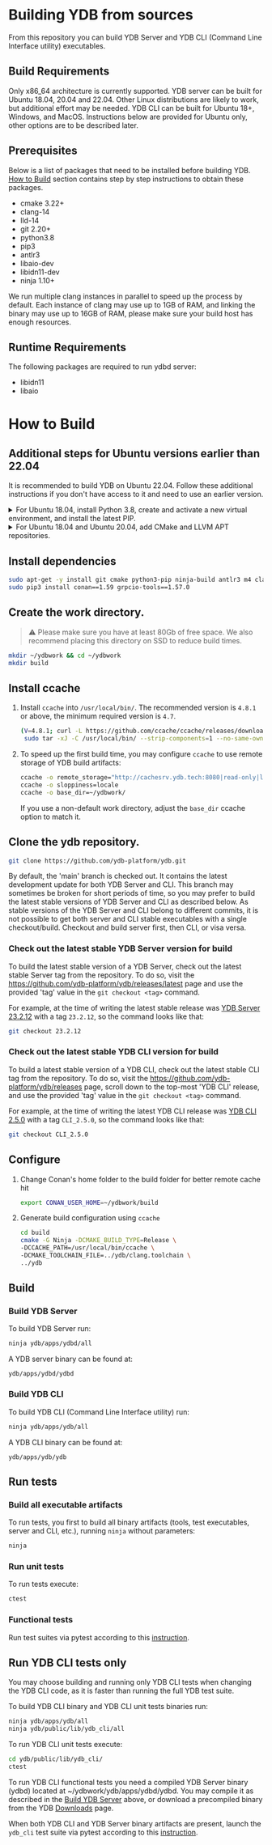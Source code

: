 # Building YDB from sources

From this repository you can build YDB Server and YDB CLI (Command Line Interface utility) executables.


## Build Requirements

Only x86_64 architecture is currently supported.
YDB server can be built for Ubuntu 18.04, 20.04 and 22.04. Other Linux distributions are likely to work, but additional effort may be needed.
YDB CLI can be built for Ubuntu 18+, Windows, and MacOS. Instructions below are provided for Ubuntu only, other options are to be described later.

## Prerequisites

Below is a list of packages that need to be installed before building YDB. [How to Build](#how-to-build) section contains step by step instructions to obtain these packages.

 - cmake 3.22+
 - clang-14
 - lld-14
 - git 2.20+
 - python3.8
 - pip3
 - antlr3
 - libaio-dev
 - libidn11-dev
 - ninja 1.10+

We run multiple clang instances in parallel to speed up the process by default. Each instance of clang may use up to 1GB of RAM, and linking the binary may use up to 16GB of RAM, please make sure your build host has enough resources.

## Runtime Requirements
 The following packages are required to run ydbd server:

 - libidn11
 - libaio

# How to Build

## Additional steps for Ubuntu versions earlier than 22.04

It is recommended to build YDB on Ubuntu 22.04. Follow these additional instructions if you don't have access to it and need to use an earlier version.

<details>
   <summary>For Ubuntu 18.04, install Python 3.8, create and activate a new virtual environment, and install the latest PIP.</summary>

   ```bash
   apt-get install python3.8 python3.8-venv python3-venv
   python3.8 -m venv ~/ydbwork/ve
   source ~/ydbwork/ve/bin/activate
   pip install -U pip
   ```
</details>

<details>
   <summary>For Ubuntu 18.04 and Ubuntu 20.04, add CMake and LLVM APT repositories.</summary>

   ```bash
   wget -O - https://apt.kitware.com/keys/kitware-archive-latest.asc | sudo apt-key add -
   echo "deb http://apt.kitware.com/ubuntu/ $(lsb_release -cs) main" | sudo tee /etc/apt/sources.list.d/kitware.list >/dev/null
   
   wget -O - https://apt.llvm.org/llvm-snapshot.gpg.key | sudo apt-key add -
   echo "deb http://apt.llvm.org/$(lsb_release -cs)/ llvm-toolchain-$(lsb_release -cs)-14 main" | sudo tee /etc/apt/sources.list.d/llvm.list >/dev/null
   
   sudo apt-get update
   
   ```

</details>

## Install dependencies

```bash
sudo apt-get -y install git cmake python3-pip ninja-build antlr3 m4 clang-14 lld-14 libidn11-dev libaio1 libaio-dev llvm-14
sudo pip3 install conan==1.59 grpcio-tools==1.57.0

```

## Create the work directory. 
> :warning: Please make sure you have at least 80Gb of free space. We also recommend placing this directory on SSD to reduce build times.

```bash
mkdir ~/ydbwork && cd ~/ydbwork
mkdir build
```

## Install ccache

1. Install `ccache` into `/usr/local/bin/`. The recommended version is `4.8.1` or above, the minimum required version is `4.7`.
    ```bash
    (V=4.8.1; curl -L https://github.com/ccache/ccache/releases/download/v${V}/ccache-${V}-linux-x86_64.tar.xz | \
     sudo tar -xJ -C /usr/local/bin/ --strip-components=1 --no-same-owner ccache-${V}-linux-x86_64/ccache)
    ```

2. To speed up the first build time, you may configure `ccache` to use remote storage of YDB build artifacts:
    ```bash
    ccache -o remote_storage="http://cachesrv.ydb.tech:8080|read-only|layout=bazel"
    ccache -o sloppiness=locale 
    ccache -o base_dir=~/ydbwork/
    ```
   If you use a non-default work directory, adjust the `base_dir` ccache option to match it.

## Clone the ydb repository.

```bash
git clone https://github.com/ydb-platform/ydb.git
```

By default, the 'main' branch is checked out. It contains the latest development update for both YDB Server and CLI. This branch may sometimes be broken for short periods of time, so you may prefer to build the latest stable versions of YDB Server and CLI as described below. As stable versions of the YDB Server and CLI belong to different commits, it is not possible to get both server and CLI stable executables with a single checkout/build. Checkout and build server first, then CLI, or visa versa.

### Check out the latest stable YDB Server version for build

To build the latest stable version of a YDB Server, check out the latest stable Server tag from the repository. To do so, visit the https://github.com/ydb-platform/ydb/releases/latest page and use the provided 'tag' value in the `git checkout <tag>` command.

For example, at the time of writing the latest stable release was [YDB Server 23.2.12](https://github.com/ydb-platform/ydb/releases/tag/23.2.12) with a tag `23.2.12`, so the command looks like that:

```bash
git checkout 23.2.12
```

### Check out the latest stable YDB CLI version for build

To build a latest stable version of a YDB CLI, check out the latest stable CLI tag from the repository. To do so, visit the https://github.com/ydb-platform/ydb/releases page, scroll down to the top-most 'YDB CLI' release, and use the provided 'tag' value in the `git checkout <tag>` command.

For example, at the time of writing the latest YDB CLI release was [YDB CLI 2.5.0](https://github.com/ydb-platform/ydb/releases/tag/CLI_2.5.0) with a tag `CLI_2.5.0`, so the command looks like that:

```bash
git checkout CLI_2.5.0
```

## Configure

1. Change Conan's home folder to the build folder for better remote cache hit 
    ```bash
    export CONAN_USER_HOME=~/ydbwork/build
    ```

2. Generate build configuration using `ccache`
    ```bash
    cd build
    cmake -G Ninja -DCMAKE_BUILD_TYPE=Release \
    -DCCACHE_PATH=/usr/local/bin/ccache \
    -DCMAKE_TOOLCHAIN_FILE=../ydb/clang.toolchain \
    ../ydb  
    ```

## Build 

### Build YDB Server

To build YDB Server run:
```bash
ninja ydb/apps/ydbd/all
```

A YDB server binary can be found at:
```
ydb/apps/ydbd/ydbd
```

### Build YDB CLI

To build YDB CLI (Command Line Interface utility) run:
```bash
ninja ydb/apps/ydb/all
```

A YDB CLI binary can be found at:
```
ydb/apps/ydb/ydb
```

## Run tests

### Build all executable artifacts

To run tests, you first to build all binary artifacts (tools, test executables, server and CLI, etc.), running `ninja` without parameters:
```bash
ninja
```

### Run unit tests

To run tests execute:
```bash
ctest
```

### Functional tests

Run test suites via pytest according to this [instruction](ydb/tests/functional/README.md).

## Run YDB CLI tests only

You may choose building and running only YDB CLI tests when changing the YDB CLI code, as it is faster than running the full YDB test suite.

To build YDB CLI binary and YDB CLI unit tests binaries run:
```bash
ninja ydb/apps/ydb/all
ninja ydb/public/lib/ydb_cli/all
```

To run YDB CLI unit tests execute:
```bash
cd ydb/public/lib/ydb_cli/
ctest
```

To run YDB CLI functional tests you need a compiled YDB Server binary (ydbd) located at ~/ydbwork/ydb/apps/ydbd/ydbd. You may compile it as described in the [Build YDB Server](#build-ydb-server) above, or download a precompiled binary from the YDB [Downloads](https://ydb.tech/en/docs/downloads/#ydb-server) page.

When both YDB CLI and YDB Server binary artifacts are present, launch the `ydb_cli` test suite via pytest according to this [instruction](ydb/tests/functional/README.md).
